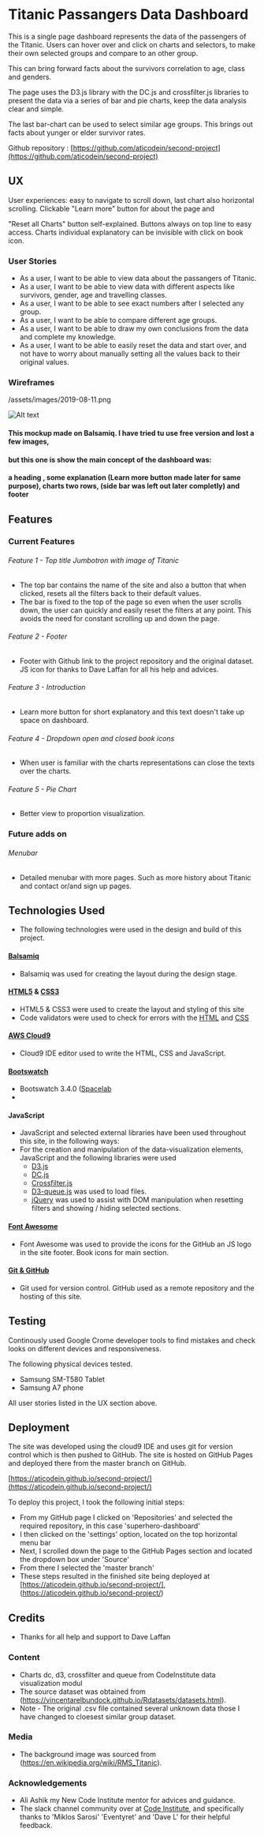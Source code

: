 # Titanic Passangers Data Dashboard 

This is a single page dashboard represents the data of the passengers of the Titanic. Users can hover over and click on charts and selectors,
to make their own selected groups and compare to an other group. 

This can bring forward facts about the survivors correlation to age, class and genders.

The page uses the D3.js library with the DC.js and crossfilter.js libraries to present the data via a series of bar and pie charts, keep the data analysis clear and simple.

The last bar-chart can be used to select similar age groups. This brings out facts about yunger or elder survivor rates.

Github repository : [https://github.com/aticodein/second-project](https://github.com/aticodein/second-project)

## UX
 
 User experiences: easy to navigate to scroll down, last chart also horizontal scrolling. Clickable "Learn more" button for about the page and
 
 "Reset all Charts" button self-explained. Buttons always on top line to easy access. Charts individual explanatory can be invisible with click on book icon.  
 
 ### User Stories
 
 * As a user, I want to be able to view data about the passangers of Titanic.
 * As a user, I want to be able to view data with different aspects like survivors, gender, age and travelling classes.
 * As a user, I want to be able to see exact numbers after I selected any group.
 * As a user, I want to be able to compare different age groups.
 * As a user, I want to be able to draw my own conclusions from the data and complete my knowledge.
 * As a user, I want to be able to easily reset the data and start over, and not have to worry about manually setting all the values back to their original values.
 
### Wireframes
/assets/images/2019-08-11.png

![Alt text](/assets/images/balsamiq.png?raw=true "Title")
#### This mockup made on Balsamiq. I have tried tu use free version and lost a few images,
#### but this one is show the main concept of the dashboard was:
#### a heading , some explanation (Learn more button made later for same purpose), charts two rows, (side bar was left out later completly) and footer
 
## Features

### Current Features
###### Feature 1 - Top title Jumbotron with image of Titanic
* The top bar contains the name of the site and also a button that when clicked, resets all the filters back to their default values.
* The bar is fixed to the top of the page so even when the user scrolls down, the user can quickly and easily reset the filters at any point. This avoids the need for constant scrolling up and down the page.

###### Feature 2 - Footer
* Footer with Github link to the project repository and the original dataset. JS icon for thanks to Dave Laffan for all his help and advices.

###### Feature 3 - Introduction
* Learn more button for short explanatory and this text doesn't take up space on dashboard.

###### Feature 4 - Dropdown open and closed book icons
* When user is familiar with the charts representations can close the texts over the charts.


###### Feature 5 - Pie Chart
* Better view to proportion visualization.

### Future adds on

###### Menubar
* Detailed menubar with more pages. Such as more history about Titanic and contact or/and sign up pages. 

## Technologies Used

* The following technologies were used in the design and build of this project.

#### [Balsamiq](https://balsamiq.com/) 
- Balsamiq was used for creating the layout during the design stage.

#### [HTML5](https://www.w3.org/TR/html/) & [CSS3](https://www.w3.org/Style/CSS/)
- HTML5 & CSS3 were used to create the layout and styling of this site
- Code validators were used to check for errors with the [HTML](https://validator.w3.org/) and [CSS](https://jigsaw.w3.org/css-validator/)

#### [AWS Cloud9](https://www.awseducate.com/student/s/awssite)
- Cloud9 IDE editor used to write the HTML, CSS and JavaScript.

#### [Bootswatch](https://bootswatch.com/3/)
- Bootswatch 3.4.0 ([Spacelab](https://bootswatch/3.4.0/spacelab/) 
- 
#### JavaScript
* JavaScript and selected external libraries have been used throughout this site, in the following ways:
* For the creation and manipulation of the data-visualization elements, JavaScript and the following libraries were used
    * [D3.js](https://cdnjs.cloudflare.com/ajax/libs/d3/3.5.17/d3.min.js)
    * [DC.js](https://cdnjs.cloudflare.com/ajax/libs/dc/2.1.8/dc.min.js)
    * [Crossfilter.js](https://cdnjs.cloudflare.com/ajax/libs/crossfilter/1.3.12/crossfilter.js)
    * [D3-queue.js](https://cdnjs.cloudflare.com/ajax/libs/queue-async/1.0.7/queue.min.js) was used to load files.
    * [jQuery](https://code.jquery.com/jquery-3.2.1.min.js) was used to assist with DOM manipulation when resetting filters and showing / hiding selected sections.


#### [Font Awesome](https://origin.fontawesome.com/)
- Font Awesome was used to provide the icons for the GitHub an JS logo in the site footer. Book icons for main section.

#### [Git & GitHub](https://github.com/)
- Git used for version control. GitHub used as a remote repository and the hosting of this site.


## Testing ####

Continously used Google Crome developer tools to find mistakes and check looks on different devices and responsiveness.

The following physical devices tested.
- Samsung SM-T580 Tablet
- Samsung A7 phone


All user stories listed in the UX section above. 

## Deployment ####

The site was developed using the cloud9 IDE and uses git for version control which is then pushed to GitHub. The site is hosted on GitHub Pages and deployed there from the master branch on GitHub.

[https://aticodein.github.io/second-project/](https://aticodein.github.io/second-project/)

To deploy this project, I took the following initial steps:
- From my GitHub page I clicked on 'Repositories' and selected the required repository, in this case 'superhero-dashboard'
- I then clicked on the 'settings' option, located on the top horizontal menu bar
- Next, I scrolled down the page to the GitHub Pages section and located the dropdown box under 'Source'
- From there I selected the 'master branch'
- These steps resulted in the finished site being deployed at [https://aticodein.github.io/second-project/], (https://aticodein.github.io/second-project/)

## Credits

- Thanks for all help and support to Dave Laffan 

### Content
- Charts dc, d3, crossfilter and queue from CodeInstitute data visualization modul 
- The source dataset was obtained from (https://vincentarelbundock.github.io/Rdatasets/datasets.html).
- Note - The original .csv file contained several unknown data those I have changed to cloesest similar group dataset.


### Media
- The background image was sourced from (https://en.wikipedia.org/wiki/RMS_Titanic).

### Acknowledgements ####
- Ali Ashik my New Code Institute mentor for advices and guidance.
- The slack channel community over at [Code Institute](https://codeinstitute.net/), and specifically thanks to 'Miklos Sarosi' 'Eventyret' and 'Dave L' for their helpful feedback.